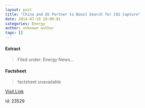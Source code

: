 ```yaml
---
layout: post
title: "China and US Partner to Boost Search for CO2 Capture"
date: 2014-07-18 20:00:01
categories: Energy
author: unknown author
tags: []
---
```



#### Extract
>Filed under: Energy News...

#### Factsheet
>factsheet unavailable

[Visit Link](http://rss.sciam.com/~r/sciam/alternative-energy-technology/~3/8l8Z4DlEI1g/)

id:   23529
